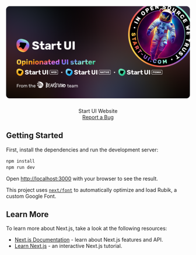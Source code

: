 <h1 align="center">
  <a href="https://start-ui.com" >
    <img src="public/start-ui-visual.png" alt="Logo" width="640">
  </a>
</h1>

<div align="center">
  Start UI Website
  <br />
  <a href="https://github.com/BearStudio/start-ui-website/issues">Report a Bug</a>
</div>

## Getting Started

First, install the dependencies and run the development server:

```bash
npm install
npm run dev
```

Open [http://localhost:3000](http://localhost:3000) with your browser to see the result.

This project uses [`next/font`](https://nextjs.org/docs/basic-features/font-optimization) to automatically optimize and load Rubik, a custom Google Font.

## Learn More

To learn more about Next.js, take a look at the following resources:

- [Next.js Documentation](https://nextjs.org/docs) - learn about Next.js features and API.
- [Learn Next.js](https://nextjs.org/learn) - an interactive Next.js tutorial.
